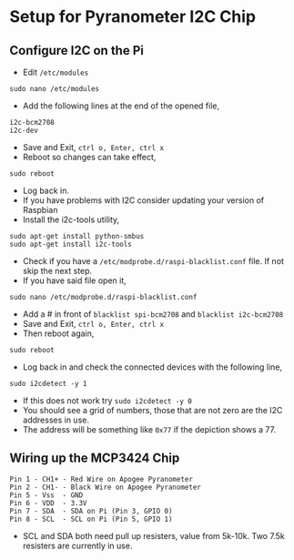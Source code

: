 # Setup for Pyranometer I2C Chip

## Configure I2C on the Pi
* Edit `/etc/modules`
```
sudo nano /etc/modules
```
* Add the following lines at the end of the opened file,
```
i2c-bcm2708
i2c-dev
```
* Save and Exit, `ctrl o, Enter, ctrl x`
* Reboot so changes can take effect,
```
sudo reboot
```
* Log back in. 
* If you have problems with I2C consider updating your version of Raspbian
* Install the i2c-tools utility,
```
sudo apt-get install python-smbus
sudo apt-get install i2c-tools
```
* Check if you have a `/etc/modprobe.d/raspi-blacklist.conf` file. If not skip the next step.
 * If you have said file open it, 
 ```
sudo nano /etc/modprobe.d/raspi-blacklist.conf
```
 * Add a # in front of `blacklist spi-bcm2708` and `blacklist i2c-bcm2708`
 * Save and Exit, `ctrl o, Enter, ctrl x`
* Then reboot again,
```
sudo reboot
```
* Log back in and check the connected devices with the following line,
```
sudo i2cdetect -y 1
```
 * If this does not work try `sudo i2cdetect -y 0`
* You should see a grid of numbers, those that are not zero are the I2C addresses in use. 
* The address will be something like `0x77` if the depiction shows a 77.

## Wiring up the MCP3424 Chip

 ```
Pin 1 - CH1+ - Red Wire on Apogee Pyranometer
Pin 2 - CH1- - Black Wire on Apogee Pyranometer
Pin 5 - Vss  - GND
Pin 6 - VDD  - 3.3V
Pin 7 - SDA  - SDA on Pi (Pin 3, GPIO 0)
Pin 8 - SCL  - SCL on Pi (Pin 5, GPIO 1)
```
* SCL and SDA both need pull up resisters, value from 5k-10k. Two 7.5k resisters are currently in use. 
